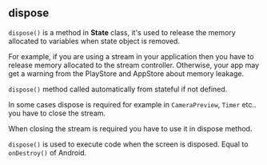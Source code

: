 ## dispose

`dispose()` is a method in **State** class, it's used to release the memory allocated to variables when state object is removed.

For example, if you are using a stream in your application then you
have to release memory allocated to the stream controller. Otherwise,
your app may get a warning from the PlayStore and AppStore about memory
leakage.

`dispose()` method called automatically from stateful if not defined.

In some cases dispose is required for example in `CameraPreview`, `Timer` etc.. you have to close the stream.

When closing the stream is required you have to use it in dispose method.

`dispose()` is used to execute code when the screen is disposed. Equal to `onDestroy()` of Android.
